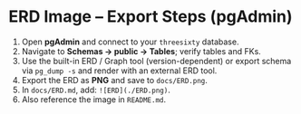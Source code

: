
# ERD Image – Export Steps (pgAdmin)
1. Open **pgAdmin** and connect to your `threesixty` database.
2. Navigate to **Schemas → public → Tables**; verify tables and FKs.
3. Use the built-in ERD / Graph tool (version-dependent) or export schema via `pg_dump -s` and render with an external ERD tool.
4. Export the ERD as **PNG** and save to `docs/ERD.png`.
5. In `docs/ERD.md`, add: `![ERD](./ERD.png)`.
6. Also reference the image in `README.md`.
